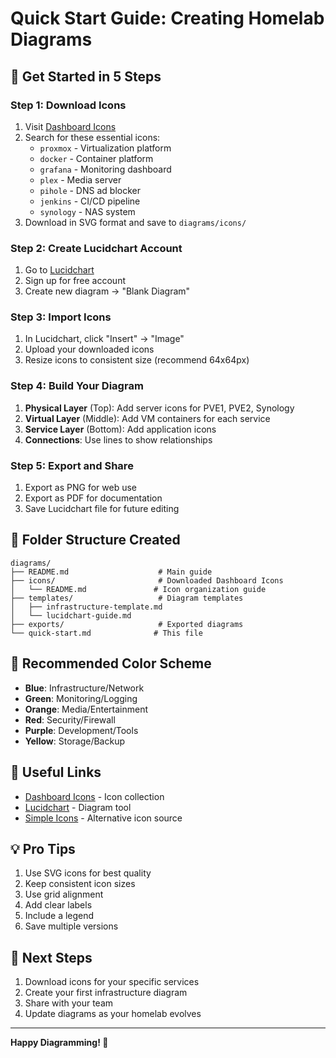 # Quick Start Guide: Creating Homelab Diagrams

## 🚀 Get Started in 5 Steps

### Step 1: Download Icons
1. Visit [Dashboard Icons](https://dashboardicons.com/)
2. Search for these essential icons:
   - `proxmox` - Virtualization platform
   - `docker` - Container platform
   - `grafana` - Monitoring dashboard
   - `plex` - Media server
   - `pihole` - DNS ad blocker
   - `jenkins` - CI/CD pipeline
   - `synology` - NAS system
3. Download in SVG format and save to `diagrams/icons/`

### Step 2: Create Lucidchart Account
1. Go to [Lucidchart](https://www.lucidchart.com/)
2. Sign up for free account
3. Create new diagram → "Blank Diagram"

### Step 3: Import Icons
1. In Lucidchart, click "Insert" → "Image"
2. Upload your downloaded icons
3. Resize icons to consistent size (recommend 64x64px)

### Step 4: Build Your Diagram
1. **Physical Layer** (Top): Add server icons for PVE1, PVE2, Synology
2. **Virtual Layer** (Middle): Add VM containers for each service
3. **Service Layer** (Bottom): Add application icons
4. **Connections**: Use lines to show relationships

### Step 5: Export and Share
1. Export as PNG for web use
2. Export as PDF for documentation
3. Save Lucidchart file for future editing

## 📁 Folder Structure Created
```
diagrams/
├── README.md                    # Main guide
├── icons/                       # Downloaded Dashboard Icons
│   └── README.md               # Icon organization guide
├── templates/                   # Diagram templates
│   ├── infrastructure-template.md
│   └── lucidchart-guide.md
├── exports/                     # Exported diagrams
└── quick-start.md              # This file
```

## 🎨 Recommended Color Scheme
- **Blue**: Infrastructure/Network
- **Green**: Monitoring/Logging
- **Orange**: Media/Entertainment
- **Red**: Security/Firewall
- **Purple**: Development/Tools
- **Yellow**: Storage/Backup

## 🔗 Useful Links
- [Dashboard Icons](https://dashboardicons.com/) - Icon collection
- [Lucidchart](https://www.lucidchart.com/) - Diagram tool
- [Simple Icons](https://simpleicons.org/) - Alternative icon source

## 💡 Pro Tips
1. Use SVG icons for best quality
2. Keep consistent icon sizes
3. Use grid alignment
4. Add clear labels
5. Include a legend
6. Save multiple versions

## 🎯 Next Steps
1. Download icons for your specific services
2. Create your first infrastructure diagram
3. Share with your team
4. Update diagrams as your homelab evolves

---

**Happy Diagramming! 🎉** 